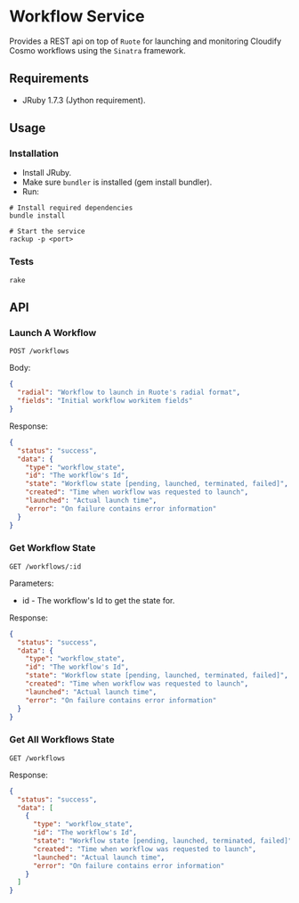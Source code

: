 Workflow Service
================

Provides a REST api on top of `Ruote` for launching and monitoring Cloudify Cosmo workflows using the `Sinatra` framework.

## Requirements
* JRuby 1.7.3 (Jython requirement).

## Usage

### Installation
* Install JRuby.
* Make sure `bundler` is installed (gem install bundler).
* Run:

```
# Install required dependencies
bundle install

# Start the service
rackup -p <port>
```

### Tests
```
rake
```

## API

### Launch A Workflow
```
POST /workflows
```
Body:
```json
{
  "radial": "Workflow to launch in Ruote's radial format",
  "fields": "Initial workflow workitem fields"
}
```
Response:
```json
{
  "status": "success",
  "data": {
    "type": "workflow_state",
    "id": "The workflow's Id",
    "state": "Workflow state [pending, launched, terminated, failed]",
    "created": "Time when workflow was requested to launch",
    "launched": "Actual launch time",
    "error": "On failure contains error information"
  }
}
```
### Get Workflow State
```
GET /workflows/:id
```
Parameters:
* id - The workflow's Id to get the state for.

Response:
```json
{
  "status": "success",
  "data": {
    "type": "workflow_state",
    "id": "The workflow's Id",
    "state": "Workflow state [pending, launched, terminated, failed]",
    "created": "Time when workflow was requested to launch",
    "launched": "Actual launch time",
    "error": "On failure contains error information"
  }
}
```
### Get All Workflows State
```
GET /workflows
```
Response:
```json
{
  "status": "success",
  "data": [
    {
      "type": "workflow_state",
      "id": "The workflow's Id",
      "state": "Workflow state [pending, launched, terminated, failed]",
      "created": "Time when workflow was requested to launch",
      "launched": "Actual launch time",
      "error": "On failure contains error information"
    }
  ]
}
```

